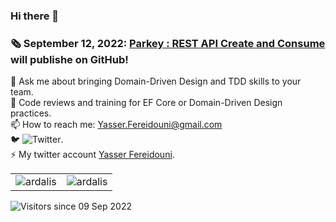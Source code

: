 ### Hi there 👋
<!--
**yfereidouni/yfereidouni** is a ✨ _special_ ✨ repository because its `README.md` (this file) appears on your GitHub profile.
-->
### :newspaper_roll: September 12, 2022: [Parkey : REST API Create and Consume](https://github.com/yfereidouni/Parky.git) will publishe on GitHub! 
💬 Ask me about bringing Domain-Driven Design and TDD skills to your team.  
:brain: Code reviews and training for EF Core or Domain-Driven Design practices.  
📫 How to reach me: Yasser.Fereidouni@gmail.com   
🐦 ![Twitter](https://img.shields.io/twitter/follow/fereidouni?style=social).  
⚡ My twitter account [Yasser Fereidouni](https://twitter.com/fereidouni).

<table style="border: none;">
	<tr>
		<td>
			<div>
				<img align="center" src="https://github-readme-stats.vercel.app/api?username=yfereidouni&show_icons=true&theme=default" alt="ardalis" />
			<div/>
		</td>
		<td>
			<div>
				<img align="center" src="https://github-readme-stats.vercel.app/api/top-langs/?username=yfereidouni&layout=compact&hide=html&theme=default" alt="ardalis" />
			<div/>
		</td>
	</tr>
</table>

![Visitors since 09 Sep 2022](https://visitor-badge.glitch.me/badge?page_id=yfereidouni.yfereidouni)

